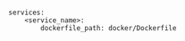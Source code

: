 <!-- usedin: [ _includes/_inlines/Deployment/common/building-your-service/building-your-service_dockerfile-path-v1.md] -->

```

services:
    <service_name>:
        dockerfile_path: docker/Dockerfile

```
